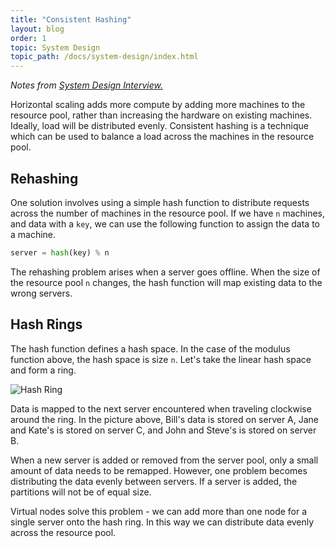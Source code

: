 ```yaml
---
title: "Consistent Hashing"
layout: blog
order: 1
topic: System Design
topic_path: /docs/system-design/index.html
---
```

*Notes from [System Design Interview.](https://www.amazon.com/System-Design-Interview-insiders-Second/dp/B08CMF2CQF/ref=sr_1_1?keywords=system+design+interview&qid=1645591606&sprefix=system+desi%2Caps%2C166&sr=8-1)*

Horizontal scaling adds more compute by adding more machines to the resource pool, rather than increasing the hardware on existing machines. Ideally, load will be distributed evenly. Consistent hashing is a technique which can be used to balance a load across the machines in the resource pool.

## Rehashing
One solution involves using a simple hash function to distribute requests across the number of machines in the resource pool. If we have `n` machines, and data with a `key`, we can use the following function to assign the data to a machine.

```python
server = hash(key) % n
```

The rehashing problem arises when a server goes offline. When the size of the resource pool `n` changes, the hash function will map existing data to the wrong servers.

## Hash Rings
The hash function defines a hash space. In the case of the modulus function above, the hash space is size `n`. Let's take the linear hash space and form a ring.

<img src="{{ site.baseurl }}/assets/img/docs/design/hash-ring.png" alt="Hash Ring">

Data is mapped to the next server encountered when traveling clockwise around the ring. In the picture above, Bill's data is stored on server A, Jane and Kate's is stored on server C, and John and Steve's is stored on server B.

When a new server is added or removed from the server pool, only a small amount of data needs to be remapped. However, one problem becomes distributing the data evenly between servers. If a server is added, the partitions will not be of equal size.

Virtual nodes solve this problem - we can add more than one node for a single server onto the hash ring. In this way we can distribute data evenly across the resource pool.
